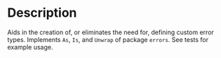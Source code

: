 # Description

Aids in the creation of, or eliminates the need for, defining custom error types. Implements `As`, `Is`, and `Unwrap` of package `errors`. See tests for example usage.